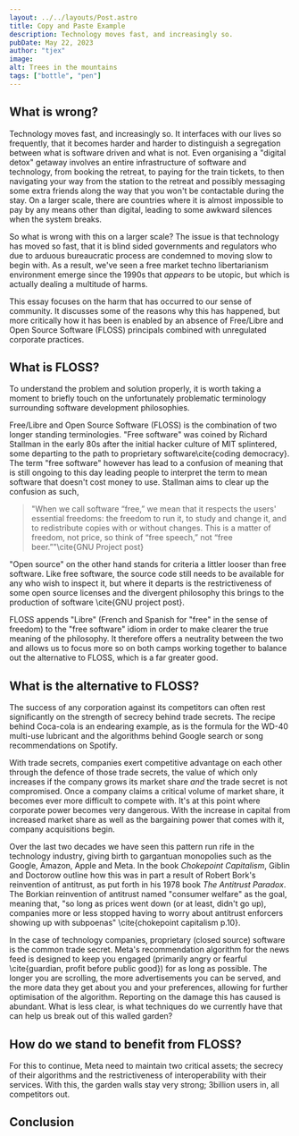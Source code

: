 ```yaml
---
layout: ../../layouts/Post.astro
title: Copy and Paste Example
description: Technology moves fast, and increasingly so.
pubDate: May 22, 2023
author: "tjex"
image:
alt: Trees in the mountains
tags: ["bottle", "pen"]
---
```


## What is wrong?

Technology moves fast, and increasingly so. It interfaces with our lives so
frequently, that it becomes harder and harder to distinguish a segregation
between what is software driven and what is not. Even organising a "digital
detox" getaway involves an entire infrastructure of software and technology,
from booking the retreat, to paying for the train tickets, to then navigating
your way from the station to the retreat and possibly messaging some extra
friends along the way that you won't be contactable during the stay. On a
larger scale, there are countries where it is almost impossible to pay by any
means other than digital, leading to some awkward silences when the system breaks.

So what is wrong with this on a larger scale? The issue is that technology has
moved so fast, that it is blind sided governments and regulators who due to
arduous bureaucratic process are condemned to moving slow to begin with. As a
result, we've seen a free market techno libertarianism environment emerge since
the 1990s that _appears_ to be utopic, but which is actually dealing a multitude
of harms.

This essay focuses on the harm that has occurred to our sense of community. It discusses
some of the reasons why this has happened, but more critically how it has been
is enabled by an absence of Free/Libre and Open Source Software
(FLOSS) principals combined with unregulated corporate practices.

## What is FLOSS?

To understand the problem and solution properly, it is worth taking a moment to
briefly touch on the unfortunately problematic terminology surrounding software
development philosophies.

Free/Libre and Open Source Software (FLOSS) is the combination of two longer standing
terminologies. "Free software" was coined by Richard Stallman in the early 80s
after the initial hacker culture of MIT splintered, some departing to the path
to proprietary software\cite{coding democracy}. The term "free software"
however has lead to a confusion of meaning that is still ongoing to this day
leading people to interpret the term to mean software that doesn't cost money
to use. Stallman aims to clear up the confusion as such,

> "When we call software “free,” we mean that it respects the users' essential
> freedoms: the freedom to run it, to study and change it, and to redistribute
> copies with or without changes. This is a matter of freedom, not price, so
> think of “free speech,” not “free beer.”"\cite{GNU Project post}

"Open source" on the other hand stands for criteria a littler looser than free
software. Like free software, the source code still needs to be available for
any who wish to inspect it, but where it departs is the restrictiveness of some
open source licenses and the divergent philosophy this brings to the production
of software \cite{GNU project post}.

FLOSS appends "Libre" (French and Spanish for "free" in the sense of freedom) to
the "free software" idiom in order to make clearer the true meaning of the
philosophy. It therefore offers a neutrality between the two and allows us to
focus more so on both camps working together to balance out the alternative to
FLOSS, which is a far greater good.

## What is the alternative to FLOSS?

The success of any corporation against its competitors can often rest significantly
on the strength of secrecy behind trade secrets. The recipe behind Coca-cola is an
endearing example, as is the formula for the WD-40 multi-use lubricant and the
algorithms behind Google search or song recommendations on Spotify.

With trade secrets, companies exert competitive advantage on each other through the
defence of those trade secrets, the value of which only increases if the
company grows its market share _and_ the trade secret is not compromised. Once a
company claims a critical volume of market share, it becomes ever more difficult
to compete with. It's at this point where corporate power becomes very dangerous.
With the increase in capital from increased market share as well as the bargaining
power that comes with it, company acquisitions begin.

Over the last two decades we have seen this pattern run rife in the technology
industry, giving birth to gargantuan monopolies such as the Google, Amazon,
Apple and Meta. In the book _Chokepoint Capitalism_, Giblin and Doctorow
outline how this was in part a result of Robert Bork's reinvention of antitrust,
as put forth in his 1978 book _The Antitrust Paradox_. The Borkian reinvention of
antitrust named "consumer welfare" as the goal, meaning that, "so long as prices
went down (or at least, didn't go up), companies more or less stopped having to
worry about antitrust enforcers showing up with subpoenas" \cite{chokepoint
capitalism p.10}.

In the case of technology companies, proprietary (closed source) software is
the common trade secret. Meta's recommendation algorithm for the news feed is
designed to keep you engaged (primarily angry or fearful \cite{guardian, profit before
public good}) for as long as possible. The longer you are scrolling,
the more advertisements you can be served, and the more data they get about you and
your preferences, allowing for further optimisation of the algorithm. Reporting
on the damage this has caused is abundant. What is less clear, is what techniques
do we currently have that can help us break out of this walled garden?

## How do we stand to benefit from FLOSS?

For this to
continue, Meta need to maintain two critical assets; the secrecy of their algorithms
and the restrictiveness of interoperability with their services. With this, the
garden walls stay very strong; 3billion users in, all competitors out.

## Conclusion

